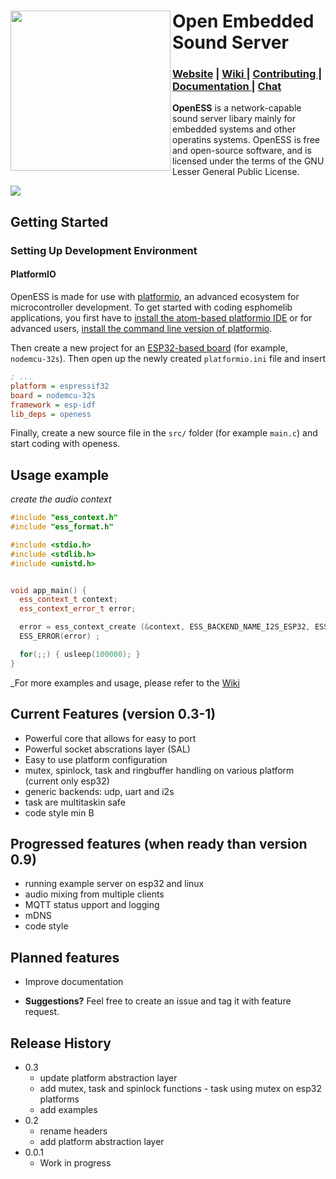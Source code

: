 
<div>
 <img src="https://roseleblood.github.io/openess/Logo-OpenESS.png" width="256" align="left">
 <div align="left">
  <h1>Open Embedded Sound Server</h1>
   <h3>
     <a href="https://roseleblood.github.io/">Website</a>
     <span> | </span>
     <a href="https://github.com/RoseLeBlood/openess/wiki">
       Wiki
     </a>
     <span> | </span>
     <a href="https://github.com/RoseLeBlood/openess/blob/master/CONTRIBUTING.md">
       Contributing
     </a>
     <span> | </span>
     <a href="https://roseleblood.github.io/openess/html/d3/dcc/md__r_e_a_d_m_e.html">
       Documentation
     </a>
     <span> | </span>
     <a href="https://webchat.freenode.net/?channels=openess">
       Chat
     </a>
   </h3>

 </div>

</div>



**OpenESS**  is a network-capable sound server libary mainly for embedded systems and other operatins systems.
OpenESS is free and open-source software, and is licensed under the terms of the GNU Lesser General Public License.

<a href="https://www.codacy.com/app/RoseLeBlood/openess?utm_source=github.com&amp;utm_medium=referral&amp;utm_content=RoseLeBlood/openess&amp;utm_campaign=Badge_Grade"><img src="https://api.codacy.com/project/badge/Grade/4f0ba2c68a904b8da2f1d45d5f3596d4"/></a>

## Getting Started

### Setting Up Development Environment

#### PlatformIO

OpenESS is made for use with [platformio](http://platformio.org/), an advanced ecosystem for microcontroller
development. To get started with coding esphomelib applications, you first have to
[install the atom-based platformio IDE](http://platformio.org/platformio-ide) or for advanced users,
[install the command line version of platformio](http://docs.platformio.org/en/latest/installation.html).

Then create a new project for an [ESP32-based board](http://docs.platformio.org/en/latest/platforms/espressif32.html#boards)
(for example, `nodemcu-32s`). Then open up the newly created `platformio.ini` file and insert

```ini
; ...
platform = espressif32
board = nodemcu-32s
framework = esp-idf
lib_deps = openess
```
Finally, create a new source file in the `src/` folder (for example `main.c`) and start coding with openess.

## Usage example

_create the audio context_
```cpp
#include "ess_context.h"
#include "ess_format.h"

#include <stdio.h>
#include <stdlib.h>
#include <unistd.h>


void app_main() {
  ess_context_t context;
  ess_context_error_t error;

  error = ess_context_create (&context, ESS_BACKEND_NAME_I2S_ESP32, ESS_FORMAT_STEREO_44100_16);
  ESS_ERROR(error) ;

  for(;;) { usleep(100000); }
}


```
_For more examples and usage, please refer to the [Wiki][wiki]

## Current Features (version 0.3-1)

* Powerful core that allows for easy to port
* Powerful socket abscrations layer (SAL)
* Easy to use platform configuration
* mutex, spinlock, task and ringbuffer handling on various platform (current only esp32)
* generic backends: udp, uart and i2s
* task are multitaskin safe
* code style min B

## Progressed features (when ready than version 0.9)

* running example server on esp32 and linux
* audio mixing from multiple clients
* MQTT status upport and logging
* mDNS
* code style

## Planned features

* Improve documentation

* **Suggestions?** Feel free to create an issue and tag it with feature request.


## Release History
* 0.3
  - update platform abstraction layer
  - add mutex, task and spinlock functions - task using mutex on esp32 platforms
  - add examples
* 0.2
  - rename headers
  - add platform abstraction layer
* 0.0.1
  - Work in progress

[wiki]: https://github.com/RoseLeBlood/openess/wiki

